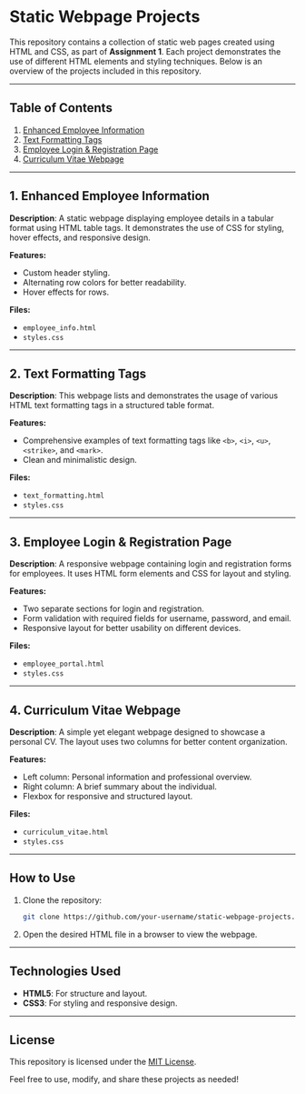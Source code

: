 # Static Webpage Projects

This repository contains a collection of static web pages created using HTML and CSS, as part of **Assignment 1**. Each project demonstrates the use of different HTML elements and styling techniques. Below is an overview of the projects included in this repository.

---

## Table of Contents

1. [Enhanced Employee Information](#1-enhanced-employee-information)
2. [Text Formatting Tags](#2-text-formatting-tags)
3. [Employee Login & Registration Page](#3-employee-login--registration-page)
4. [Curriculum Vitae Webpage](#4-curriculum-vitae-webpage)

---

## 1. Enhanced Employee Information

**Description**: A static webpage displaying employee details in a tabular format using HTML table tags. It demonstrates the use of CSS for styling, hover effects, and responsive design.

**Features:**
- Custom header styling.
- Alternating row colors for better readability.
- Hover effects for rows.

**Files:**
- `employee_info.html`
- `styles.css`

---

## 2. Text Formatting Tags

**Description**: This webpage lists and demonstrates the usage of various HTML text formatting tags in a structured table format.

**Features:**
- Comprehensive examples of text formatting tags like `<b>`, `<i>`, `<u>`, `<strike>`, and `<mark>`.
- Clean and minimalistic design.

**Files:**
- `text_formatting.html`
- `styles.css`

---

## 3. Employee Login & Registration Page

**Description**: A responsive webpage containing login and registration forms for employees. It uses HTML form elements and CSS for layout and styling.

**Features:**
- Two separate sections for login and registration.
- Form validation with required fields for username, password, and email.
- Responsive layout for better usability on different devices.

**Files:**
- `employee_portal.html`
- `styles.css`

---

## 4. Curriculum Vitae Webpage

**Description**: A simple yet elegant webpage designed to showcase a personal CV. The layout uses two columns for better content organization.

**Features:**
- Left column: Personal information and professional overview.
- Right column: A brief summary about the individual.
- Flexbox for responsive and structured layout.

**Files:**
- `curriculum_vitae.html`
- `styles.css`

---

## How to Use

1. Clone the repository:
   ```bash
   git clone https://github.com/your-username/static-webpage-projects.git
   ```
2. Open the desired HTML file in a browser to view the webpage.

---

## Technologies Used

- **HTML5**: For structure and layout.
- **CSS3**: For styling and responsive design.

---

## License

This repository is licensed under the [MIT License](LICENSE).

Feel free to use, modify, and share these projects as needed!

